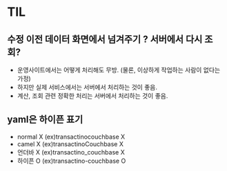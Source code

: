 # TIL


## 수정 이전 데이터 화면에서 넘겨주기 ? 서버에서 다시 조회?
- 운영사이트에서는 어떻게 처리해도 무방. (물론, 이상하게 작업하는 사람이 없다는 가정)
- 하지만 실제 서비스에서는 서버에서 처리하는 것이 좋음.
- 계산, 조회 관련 정확한 처리는 서버에서 처리하는 것이 좋음.

## yaml은 하이픈 표기
- normal X (ex)transactinocouchbase X
- camel X (ex)transactinoCouchbase  X 
- 언더바 X (ex)transactino_couchbase  X
- 하이픈 O  (ex)transactino-couchbase  O
